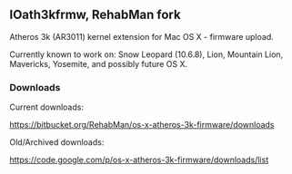 ## IOath3kfrmw, RehabMan fork

Atheros 3k (AR3011) kernel extension for Mac OS X - firmware upload.

Currently known to work on: Snow Leopard (10.6.8), Lion, Mountain Lion, Mavericks, Yosemite, and possibly future OS X.


### Downloads

Current downloads:

https://bitbucket.org/RehabMan/os-x-atheros-3k-firmware/downloads


Old/Archived downloads:

https://code.google.com/p/os-x-atheros-3k-firmware/downloads/list
